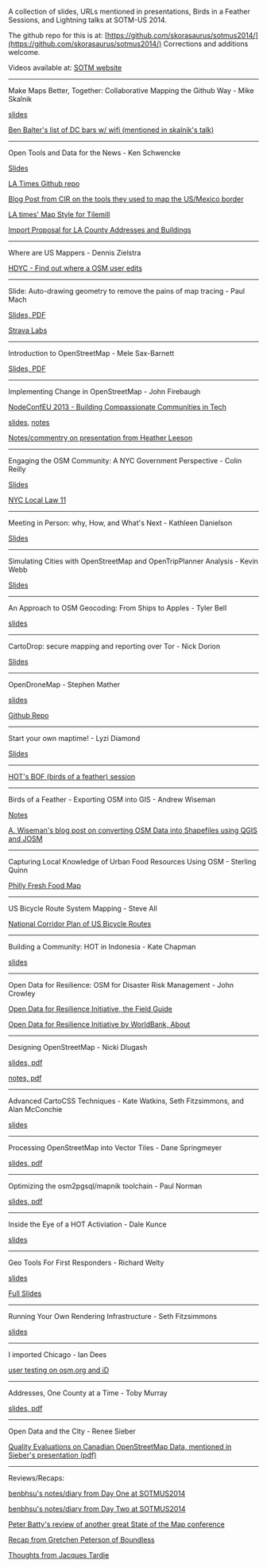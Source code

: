 A collection of slides, URLs mentioned in presentations, Birds in a Feather Sessions, and Lightning talks at SOTM-US 2014.

The github repo for this is at: [https://github.com/skorasaurus/sotmus2014/](https://github.com/skorasaurus/sotmus2014/)  Corrections and additions welcome. 



Videos available at: [SOTM website](http://stateofthemap.us/schedule/)

---


Make Maps Better, Together: Collaborative Mapping the Github Way - Mike Skalnik


[slides](https://speakerdeck.com/skalnik/make-maps-better-together)

[Ben Balter's list of DC bars w/ wifi (mentioned in skalnik's talk)](https://github.com/benbalter/dc-wifi-social)


---

Open Tools and Data for the News - Ken Schwencke


[Slides](lat.ms/sotm2014)

[LA Times Github repo](github.com/datadesk)

[Blog Post from CIR on the tools they used to map the US/Mexico border](http://cironline.org/blog/post/surprising-tools-cir-used-map-us-mexico-border-fence-6255)

[LA times' Map Style for Tilemill](https://github.com/datadesk/osm-quiet-la)


[Import Proposal for LA County Addresses and Buildings](http://wiki.openstreetmap.org/wiki/Import/Catalogue/Los_Angeles_County_Buildings)


---

Where are US Mappers  - Dennis Zielstra


[HDYC - Find out where a OSM user edits](http://hdyc.neis-one.org/)

---

Slide: Auto-drawing geometry to remove the pains of map tracing - Paul Mach


[Slides, PDF](https://www.dropbox.com/s/iuqgvcjvnt8ao2f/SOTMUS-2014%20-%20Slide%20Slides.pdf)


[Strava Labs](http://labs.strava.com/slide/)

---

Introduction to OpenStreetMap - Mele Sax-Barnett


[Slides, PDF](http://pdxmele.com/intro-osm/OSM_intro_workshop.pdf)

---

Implementing Change in OpenStreetMap - John Firebaugh


[NodeConfEU 2013 - Building Compassionate Communities in Tech](http://www.joyent.com/developers/videos/nodeconfeu-2013-building-compassionate-communities-in-tech)

[slides](https://speakerdeck.com/jfirebaugh/implementing-change-in-openstreetmap), [notes](https://gist.github.com/jfirebaugh/10553476)

[Notes/commentry on presentation from Heather Leeson](http://textontechs.com/2014/04/state-of-the-map-us-building-community/)

---

Engaging the OSM Community: A NYC Government Perspective - Colin Reilly


[Slides](https://docs.google.com/presentation/d/1J3NkOv0PRGPBqdLNbB6JZd8qM1Yda_YlUiCvvxqpVtI/edit#slide=id.p)

[NYC Local Law 11](http://www.nyc.gov/html/doitt/html/open/local_law_11_2012.shtml)


---

Meeting in Person: why, How, and What's Next - Kathleen Danielson 

[Slides](https://speakerdeck.com/kathleenld/meeting-in-person-why-how-and-whats-next)

---

Simulating Cities with OpenStreetMap and OpenTripPlanner Analysis - Kevin Webb


[Slides](https://www.dropbox.com/s/ojb4wa28rqv2of7/sotm_modeling.pdf)

---

An Approach to OSM Geocoding: From Ships to Apples - Tyler Bell 

[slides](http://www.slideshare.net/TylerBell/osm-geocoding-33554922)

---

CartoDrop: secure mapping and reporting over Tor - Nick Dorion


[Slides](http://www.slideshare.net/NicholasDoiron/cartodrop-secure-mapping-and-reporting-over-tor)

---

OpenDroneMap - Stephen Mather 

[slides](http://smathermather.github.io/OpenDroneMap/)

[Github Repo](https://github.com/OpenDroneMap/OpenDroneMap-Intro)

---

Start your own maptime! - Lyzi Diamond


[Slides](https://docs.google.com/presentation/d/1Uge9O_R_T8pFbN4szxQ4iBQxpskeWT183IBvqtnt1DE/edit#slide=id.p15)

---

[HOT's BOF (birds of a feather) session](https://hackpad.com/HOT-BOF-SotM-US-CnlzFvBzbVT)


---


Birds of a Feather - Exporting OSM into GIS - Andrew Wiseman

[Notes](https://gist.github.com/aawiseman/10679009)

[A. Wiseman's blog post on converting OSM Data into Shapefiles using QGIS and JOSM](http://everygoodusernameistaken.tumblr.com/post/52805666711/exporting-openstreetmap-roads-to-shapefile)

---



Capturing Local Knowledge of Urban Food Resources Using OSM - Sterling Quinn


[Philly Fresh Food Map](http://www.geovista.psu.edu/phillyfood/)

---

US Bicycle Route System Mapping - Steve All 

[National Corridor Plan of US Bicycle Routes](http://www.adventurecycling.org/routes-and-maps/us-bicycle-route-system/national-corridor-plan/)

---

Building a Community: HOT in Indonesia - Kate Chapman 

[slides](http://www.slideshare.net/wonderchook/building-a-community-humanitarian-openstreetmap-team-in-indonesia-33568195)

---

Open Data for Resilience: OSM for Disaster Risk Management - John Crowley 


[Open Data for Resilience Initiative, the Field Guide](https://www.gfdrr.org/ODRIFG)

[Open Data for Resilience Initiative by WorldBank, About](https://www.gfdrr.org/opendri)


---


Designing OpenStreetMap - Nicki Dlugash


[slides, pdf](http://nickidlugash.com/DesigningOSM.pdf)

[notes, pdf](http://nickidlugash.com/DesigningOSM-notes.pdf)

---


Advanced CartoCSS Techniques - Kate Watkins, Seth Fitzsimmons, and Alan McConchie

[slides](https://speakerdeck.com/mojodna/advanced-cartocss-techniques)

---


Processing OpenStreetMap into Vector Tiles - Dane Springmeyer 

[slides, pdf](https://www.dropbox.com/s/9b15snlzu3r0z5o/sotm-us-2014-dc-springmeyer.pdf)

---

Optimizing the osm2pgsql/mapnik toolchain - Paul Norman

[slides, pdf](http://www.paulnorman.ca/files/osm2pgsql-performance.pdf)

---

Inside the Eye of a HOT Activiation - Dale Kunce 

[slides](http://americanredcross.github.io/presentations/SOTMUS_2014/)

---

Geo Tools For First Responders - Richard Welty

[slides](http://www.slideshare.net/nfgusedautoparts/geo-tools-for-first-responders-sotm-us-2014)

[Full Slides](http://www.slideshare.net/nfgusedautoparts/geo-tools-for-first-responders-sotm-us-2014-full-version)

---

Running Your Own Rendering Infrastructure - Seth Fitzsimmons

[slides](https://speakerdeck.com/mojodna/running-your-own-rendering-infrastructure)

---

I imported Chicago - Ian Dees 


[user testing on osm.org and iD](http://www.smartchicagocollaborative.org/cutgroup-6-openstreetmap-editor/)

---

Addresses, One County at a Time - Toby Murray 

[slides, pdf](https://dl.dropboxusercontent.com/u/1475575/OSM/Addresses_one_county_at_a_time.pdf)

---

Open Data and the City - Renee Sieber

[Quality Evaluations on Canadian OpenStreetMap Data, mentioned in Sieber's presentation (pdf)](http://rose.geog.mcgill.ca/ski/system/files/fm/2014/tenney.pdf)


---

Reviews/Recaps:


[benbhsu's notes/diary from Day One at SOTMUS2014](http://www.openstreetmap.org/user/benbhsu/diary/21645)


[benbhsu's notes/diary from Day Two at SOTMUS2014](http://www.openstreetmap.org/user/benbhsu/diary/21653)


[Peter Batty's review of another great State of the Map conference](http://geothought.blogspot.fr/2014/04/report-on-another-great-state-of-map.html)

[Recap from Gretchen Peterson of Boundless](http://boundlessgeo.com/2014/04/state-of-the-map-us/)

[Thoughts from Jacques Tardie](http://jacquestardie.org/State-of-the-Map.html) 
